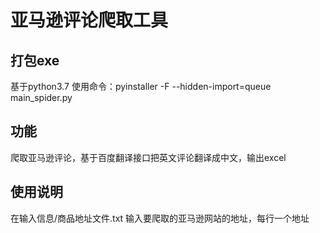 # 亚马逊评论爬取工具

## 打包exe
基于python3.7 使用命令：pyinstaller -F --hidden-import=queue main_spider.py 
## 功能
爬取亚马逊评论，基于百度翻译接口把英文评论翻译成中文，输出excel
## 使用说明
在输入信息/商品地址文件.txt 输入要爬取的亚马逊网站的地址，每行一个地址
